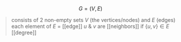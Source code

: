 $$G= (V,E)$$
>consists of 2 non-empty sets $V$ (the vertices/nodes) and $E$ (edges)
>	each element of $E$ = [[edge]] 
>	$u$ & $v$ are [[neighbors]] if $\{u,v\} \in E$ 
>	[[degree]] 

